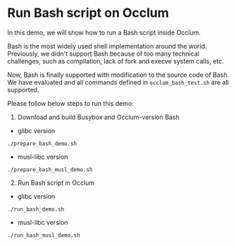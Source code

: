 # Run Bash script on Occlum

In this demo, we will show how to run a Bash script inside Occlum.

Bash is the most widely used shell implementation around the world. Previously, we didn't support Bash because of too many technical challenges, such as compilation, lack of fork and execve system calls, etc.

Now, Bash is finally supported with modification to the source code of Bash. We have evaluated and all commands defined in `occlum_bash_test.sh` are all supported.

Please follow below steps to run this demo:

1. Download and build Busybox and Occlum-version Bash
* glibc version
```
./prepare_bash_demo.sh
```

* musl-libc version
```
./prepare_bash_musl_demo.sh
```

2. Run Bash script in Occlum
* glibc version
```
./run_bash_demo.sh
```

* musl-libc version
```
./run_bash_musl_demo.sh
```

